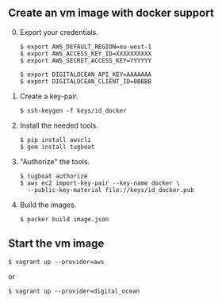 ## Create an vm image with docker support

00. Export your credentials.

        $ export AWS_DEFAULT_REGION=eu-west-1
        $ export AWS_ACCESS_KEY_ID=XXXXXXXXXX
        $ export AWS_SECRET_ACCESS_KEY=YYYYYY

        $ export DIGITALOCEAN_API_KEY=AAAAAAA
        $ export DIGITALOCEAN_CLIENT_ID=BBBBB

00. Create a key-pair.

        $ ssh-keygen -f keys/id_docker

00. Install the needed tools.

        $ pip install awscli
        $ gem install tugboat

00. "Authorize" the tools.

        $ tugboat authorize
        $ aws ec2 import-key-pair --key-name docker \
          --public-key-material file://keys/id_docker.pub

00. Build the images.

        $ packer build image.json

## Start the vm image

    $ vagrant up --provider=aws

  or

    $ vagrant up --provider=digital_ocean
